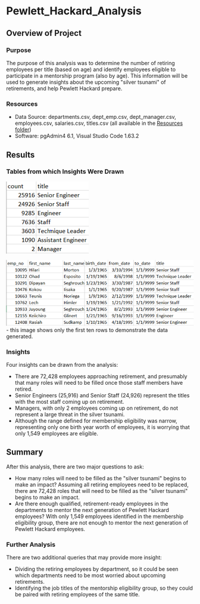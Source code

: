 # Pewlett_Hackard_Analysis
## Overview of Project

### Purpose
The purpose of this analysis was to determine the number of retiring employees per title (based on age) and identify employees eligible to participate in a mentorship program (also by age). This information will be used to generate insights about the upcoming "silver tsunami" of retirements, and help Pewlett Hackard prepare. 

### Resources
- Data Source: departments.csv, dept_emp.csv, dept_manager.csv, employees.csv, salaries.csv, titles.csv (all available in the [Resources folder](https://github.com/baileyvo/Pewlett_Hackard_Analysis/tree/main/Data))
- Software: pgAdmin4 6.1, Visual Studio Code 1.63.2

## Results
### Tables from which Insights Were Drawn
![Retiring Titles](https://github.com/baileyvo/Pewlett_Hackard_Analysis/blob/main/Retiring_Titles.PNG)

![Mentorship Eligibility](https://github.com/baileyvo/Pewlett_Hackard_Analysis/blob/main/Mentorship_Eligibility.PNG)- this image shows only the first ten rows to demonstrate the data generated.

### Insights
Four insights can be drawn from the analysis:
- There are 72,428 employees approaching retirement, and presumably that many roles will need to be filled once those staff members have retired.
- Senior Engineers (25,916) and Senior Staff (24,926) represent the titles with the most staff coming up on retirement.
- Managers, with only 2 employees coming up on retirement, do not represent a large threat in the silver tsunami.
- Although the range defined for membership eligibility was narrow, representing only one birth year worth of employees, it is worrying that only 1,549 employees are eligible.

## Summary
After this analysis, there are two major questions to ask:
- How many roles will need to be filled as the "silver tsunami" begins to make an impact?
Assuming all retiring employees need to be replaced, there are 72,428 roles that will need to be filled as the "silver tsunami" begins to make an impact.
- Are there enough qualified, retirement-ready employees in the departments to mentor the next generation of Pewlett Hackard employees?
With only 1,549 employees identified in the membership eligibility group, there are not enough to mentor the next generation of Pewlett Hackard employees.

### Further Analysis
There are two additional queries that may provide more insight:
- Dividing the retiring employees by department, so it could be seen which departments need to be most worried about upcoming retirements.
- Identifying the job titles of the mentorship eligibility group, so they could be paired with retiring employees of the same title. 

